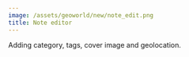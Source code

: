 ```yaml
---
image: /assets/geoworld/new/note_edit.png
title: Note editor
---
```

Adding category, tags, cover image and geolocation.
